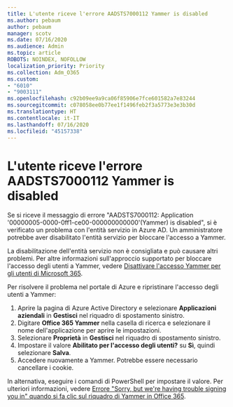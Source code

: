 ```yaml
---
title: L'utente riceve l'errore AADSTS7000112 Yammer is disabled
ms.author: pebaum
author: pebaum
manager: scotv
ms.date: 07/16/2020
ms.audience: Admin
ms.topic: article
ROBOTS: NOINDEX, NOFOLLOW
localization_priority: Priority
ms.collection: Adm_O365
ms.custom:
- "6010"
- "9003111"
ms.openlocfilehash: c92b09ee9a9ca06f85906e7fce601582a7e83244
ms.sourcegitcommit: c078058ee0b77ee1f1496feb2f3a5773e3e3b30d
ms.translationtype: HT
ms.contentlocale: it-IT
ms.lasthandoff: 07/16/2020
ms.locfileid: "45157338"
---
```

# <a name="user-receives-error-aadsts7000112-yammer-is-disabled"></a>L'utente riceve l'errore AADSTS7000112 Yammer is disabled

Se si riceve il messaggio di errore "AADSTS7000112: Application '00000005-0000-0ff1-ce00-000000000000'(Yammer) is disabled", si è verificato un problema con l'entità servizio in Azure AD. Un amministratore potrebbe aver disabilitato l'entità servizio per bloccare l'accesso a Yammer.

La disabilitazione dell'entità servizio non è consigliata e può causare altri problemi. Per altre informazioni sull'approccio supportato per bloccare l'accesso degli utenti a Yammer, vedere [Disattivare l'accesso Yammer per gli utenti di Microsoft 365](https://docs.microsoft.com/yammer/manage-yammer-users/turn-off-user-access).  

Per risolvere il problema nel portale di Azure e ripristinare l'accesso degli utenti a Yammer:

1.  Aprire la pagina di Azure Active Directory e selezionare **Applicazioni aziendali** in **Gestisci** nel riquadro di spostamento sinistro.
3.  Digitare **Office 365 Yammer** nella casella di ricerca e selezionare il nome dell'applicazione per aprire le impostazioni.
4.  Selezionare **Proprietà** in **Gestisci** nel riquadro di spostamento sinistro.
5.  Impostare il valore **Abilitato per l'accesso degli utenti?** su **Sì**, quindi selezionare **Salva**.
6.  Accedere nuovamente a Yammer. Potrebbe essere necessario cancellare i cookie.

In alternativa, eseguire i comandi di PowerShell per impostare il valore. Per ulteriori informazioni, vedere [Errore "Sorry, but we're having trouble signing you in" quando si fa clic sul riquadro di Yammer in Office 365](https://docs.microsoft.com/yammer/troubleshoot-problems/error-when-click-the-yammer-tile-in-office-365). 